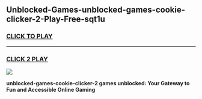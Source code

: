 
## Unblocked-Games-unblocked-games-cookie-clicker-2-Play-Free-sqt1u
<h3>
<a href="https://premium76.site?title=unblocked-games-cookie-clicker-2&ref=24M">CLICK TO PLAY</a></h3>
<hr>

<h3>
<a href="https://premium76.site?title=unblocked-games-cookie-clicker-2&ref=24M">CLICK 2 PLAY</a>
  
</h3>

<a href="https://premium76.site?title=unblocked-games-cookie-clicker-2&ref=24M"><img src="https://clearcache.store/games.png"></a>


**unblocked-games-cookie-clicker-2 games unblocked: Your Gateway to Fun and Accessible Online Gaming**
